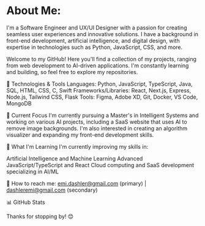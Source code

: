 # About Me:

I'm a Software Engineer and UX/UI Designer with a passion for creating seamless user experiences and innovative solutions. I have a background in front-end development, artificial intelligence, and digital design, with expertise in technologies such as Python, JavaScript, CSS, and more.

Welcome to my GitHub! Here you'll find a collection of my projects, ranging from web development to AI-driven applications. I'm constantly learning and building, so feel free to explore my repositories.

🔧 Technologies & Tools
Languages: Python, JavaScript, TypeScript, Java, SQL, HTML, CSS, C, Swift
Frameworks/Libraries: React, Next.js, Express, Node.js, Tailwind CSS, Flask
Tools: Figma, Adobe XD, Git, Docker, VS Code, MongoDB

💼 Current Focus
I'm currently pursuing a Master's in Intelligent Systems and working on various AI projects, including a SaaS website that uses AI to remove image backgrounds. I'm also interested in creating an algorithm visualizer and expanding my front-end development skills.

🌱 What I'm Learning
I'm currently improving my skills in:

Artificial Intelligence and Machine Learning
Advanced JavaScript/TypeScript and React
Cloud computing and SaaS development specializing in AI/ML

📲 How to reach me: emi.dashler@gmail.com (primary) | dashleremi@gmail.com (secondary)

📊 GitHub Stats

Thanks for stopping by! 😊
